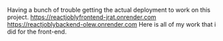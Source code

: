 Having a bunch of trouble getting the actual deployment to work on this project.
https://reactjoblyfrontend-jrat.onrender.com
https://reactjoblybackend-olew.onrender.com
Here is all of my work that i did for the front-end.
